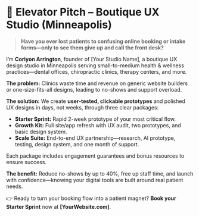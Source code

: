 # 🚀 Elevator Pitch – Boutique UX Studio (Minneapolis)

> **Have you ever lost patients to confusing online booking or intake forms—only to see them give up and call the front desk?**

I’m **Coriyon Arrington**, founder of \[Your Studio Name], a boutique UX design studio in Minneapolis serving small-to-medium health & wellness practices—dental offices, chiropractic clinics, therapy centers, and more.

**The problem:** Clinics waste time and revenue on generic website builders or one-size-fits-all designs, leading to no-shows and support overload.

**The solution:** We create **user-tested, clickable prototypes** and polished UX designs in days, not weeks, through three clear packages:

* **Starter Sprint:** Rapid 2-week prototype of your most critical flow.
* **Growth Kit:** Full site/app refresh with UX audit, two prototypes, and basic design system.
* **Scale Suite:** End-to-end UX partnership—research, AI prototype, testing, design system, and one month of support.

Each package includes engagement guarantees and bonus resources to ensure success.

**The benefit:** Reduce no-shows by up to 40%, free up staff time, and launch with confidence—knowing your digital tools are built around real patient needs.

👉 Ready to turn your booking flow into a patient magnet? **Book your Starter Sprint** now at **\[YourWebsite.com]**.
